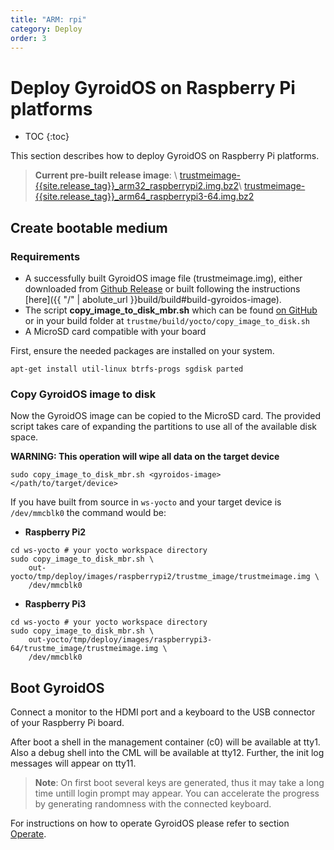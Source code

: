 ```yaml
---
title: "ARM: rpi"
category: Deploy
order: 3
---
```


# Deploy GyroidOS on Raspberry Pi platforms
- TOC
{:toc}

This section describes how to deploy GyroidOS on Raspberry Pi platforms.

> **Current pre-built release image**: \\
[trustmeimage-{{site.release_tag}}_arm32_raspberrypi2.img.bz2]({{site.githuborg}}/{{site.repository}}/releases/download/{{site.release_tag}}/trustmeimage-{{site.release_tag}}_arm32_raspberrypi2.img.bz2)\\
[trustmeimage-{{site.release_tag}}_arm64_raspberrypi3-64.img.bz2]({{site.githuborg}}/{{site.repository}}/releases/download/{{site.release_tag}}/trustmeimage-{{site.release_tag}}_arm64_raspberrypi3-64.img.bz2)

## Create bootable medium

### Requirements
* A successfully built GyroidOS image file (trustmeimage.img), either downloaded from [Github Release]({{site.githuborg}}/{{site.repository}}/releases/tag/{{site.release_tag}}) or built following the instructions [here]({{ "/" | abolute_url }}build/build#build-gyroidos-image).
* The script **copy_image_to_disk_mbr.sh** which can be found [on GitHub](https://github.com/trustm3/trustme_build/raw/master/yocto/copy_image_to_disk_mbr.sh) or in your build folder at `trustme/build/yocto/copy_image_to_disk.sh`
* A MicroSD card compatible with your board

First, ensure the needed packages are installed on your system.
```
apt-get install util-linux btrfs-progs sgdisk parted
```

### Copy GyroidOS image to disk
Now the GyroidOS image can be copied to the MicroSD card.
The provided script takes care of expanding the partitions to use all of the available disk space.

**WARNING: This operation will wipe all data on the target device**
```
sudo copy_image_to_disk_mbr.sh <gyroidos-image> </path/to/target/device>
```

If you have built from source in `ws-yocto` and your target device is `/dev/mmcblk0` the command would be:
- **Raspberry Pi2**
```
cd ws-yocto # your yocto workspace directory
sudo copy_image_to_disk_mbr.sh \
	out-yocto/tmp/deploy/images/raspberrypi2/trustme_image/trustmeimage.img \
	/dev/mmcblk0
```
- **Raspberry Pi3**
```
cd ws-yocto # your yocto workspace directory
sudo copy_image_to_disk_mbr.sh \
	out-yocto/tmp/deploy/images/raspberrypi3-64/trustme_image/trustmeimage.img \
	/dev/mmcblk0
```

## Boot GyroidOS

Connect a monitor to the HDMI port and a keyboard to the USB connector of your Raspberry Pi
 board.

After boot a shell in the management container (c0) will be available at tty1.
Also a debug shell into the CML will be available at tty12.
Further, the init log messages will appear on tty11.

> **Note**: On first boot several keys are generated, thus it may take a long
time untill login prompt may appear. You can accelerate the progress by generating
randomness with the connected keyboard.

For instructions on how to operate GyroidOS please refer to section [Operate](/operate/control).
